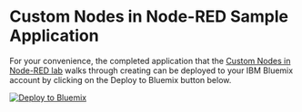 # Custom Nodes in Node-RED Sample Application
For your convenience, the completed application that the [Custom Nodes in Node-RED lab](https://github.com/jeancarl/node-red-labs/tree/master/node-red-custom-nodes) walks through creating can be deployed to your IBM Bluemix account by clicking on the Deploy to Bluemix button below.

[![Deploy to Bluemix](https://bluemix.net/deploy/button.png)](https://bluemix.net/deploy?repository=https://github.com/jeancarl/node-red-custom-nodes.git)
